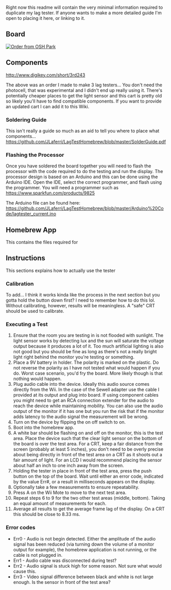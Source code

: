 Right now this readme will contain the very minimal information required to duplicate my lag tester. If anyone wants to make a more detailed guide I'm open to placing it here, or linking to it.

## Board
<a href="https://oshpark.com/shared_projects/O6JRaha8"><img src="https://oshpark.com/assets/badge-5b7ec47045b78aef6eb9d83b3bac6b1920de805e9a0c227658eac6e19a045b9c.png" alt="Order from OSH Park"></img></a>

## Components
http://www.digikey.com/short/3rd243

The above was an order I made to make 3 lag testers... You don't need the photocell, that was experimental and I didn't end up really using it. There's potentially cheaper places to get the light sensor and this cart is pretty old so likely you'll have to find compatible components. If you want to provide an updated cart I can add it to this Wiki.

### Soldering Guide
This isn't really a guide so much as an aid to tell you where to place what components...
https://github.com/JLaferri/LagTestHomebrew/blob/master/SolderGuide.pdf

### Flashing the Processor
Once you have soldered the board together you will need to flash the processor with the code required to do the testing and run the display. The processor design is based on an Arduino and this can be done using the Arduino IDE. Open the IDE, select the correct programmer, and flash using the programmer. You will need a programmer such as https://www.sparkfun.com/products/9825

The Arduino file can be found here:
https://github.com/JLaferri/LagTestHomebrew/blob/master/Arduino%20Code/lagtester_current.ino

## Homebrew App
This contains the files required for 

## Instructions
This sections explains how to actually use the tester

### Calibration
To add... I think it works kinda like the process in the next section but you gotta hold the button down first? I need to remember how to do this lol. Without calibrating, however, results will be meaningless. A "safe" CRT should be used to calibrate.

### Executing a Test
1. Ensure that the room you are testing in is not flooded with sunlight. The light sensor works by detecting lux and the sun will saturate the voltage output because it produces a lot of it. Too much artificial lighting is also not good but you should be fine as long as there's not a really bright light right behind the monitor you're testing or something.
2. Place a 9V battery in holder. The polarity is marked on the plastic. Do not reverse the polarity as I have not tested what would happen if you do. Worst case scenario, you'd fry the board. More likely though is that nothing would happen.
3. Plug audio cable into the device. Ideally this audio source comes directly from the Wii. In the case of the Sewell adapter use the cable I provided at its output and plug into board. If using component cables you might need to get an RCA connection extender for the audio to reach the device while maintaining mobility. You can also use the audio output of the monitor if it has one but you run the risk that if the monitor adds latency to the audio signal the measurement will be wrong.
4. Turn on the device by flipping the on off switch to on.
5. Boot into the homebrew app.
6. A white bar should be flashing on and off on the monitor, this is the test area. Place the device such that the clear light sensor on the bottom of the board is over the test area. For a CRT, keep a fair distance from the screen (probably at least 5 inches), you don't need to be overly precise about being directly in front of the test area on a CRT as it shoots out a fair amount of light. For an LCD I would recommend placing the sensor about half an inch to one inch away from the screen.
7. Holding the tester in place in front of the test area, press the push button on the top of the board. Wait until either an error code, indicated by the value Err#, or a result in milliseconds appears on the display.
8. Optionally take a few measurements to ensure repeatability.
9. Press A on the Wii Mote to move to the next test area.
10. Repeat steps 6 to 9 for the two other test areas (middle, bottom). Taking an equal amount of measurements for each.
11. Average all results to get the average frame lag of the display. On a CRT this should be close to 8.33 ms.

### Error codes
* Err0 - Audio is not begin detected. Either the amplitude of the audio signal has been reduced (via turning down the volume of a monitor output for example), the homebrew application is not running, or the cable is not plugged in.
* Err1 - Audio cable was disconnected during test?
* Err2 - Audio signal is stuck high for some reason. Not sure what would cause this.
* Err3 - Video signal difference between black and white is not large enough. Is the sensor in front of the test area?
